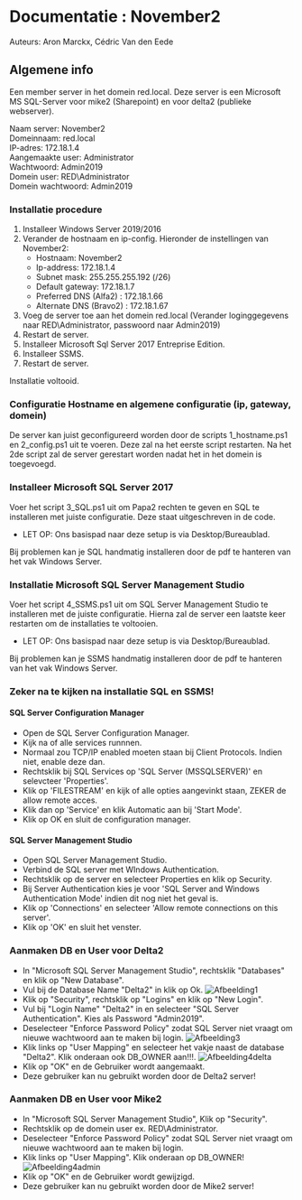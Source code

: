 # Documentatie : November2

Auteurs: Aron Marckx, Cédric Van den Eede

## Algemene info

Een member server in het domein red.local. Deze server is een Microsoft MS SQL-Server
voor mike2 (Sharepoint) en voor delta2 (publieke webserver).

Naam server: November2 <br>
Domeinnaam: red.local <br>
IP-adres: 172.18.1.4 <br>
Aangemaakte user: Administrator <br>
Wachtwoord: Admin2019 <br>
Domein user: RED\Administrator <br>
Domein wachtwoord: Admin2019 <br>

### Installatie procedure

1. Installeer Windows Server 2019/2016
2. Verander de hostnaam en ip-config.
   Hieronder de instellingen van November2:
   - Hostnaam: November2
   - Ip-address: 172.18.1.4
   - Subnet mask: 255.255.255.192 (/26)
   - Default gateway: 172.18.1.7
   - Preferred DNS (Alfa2) : 172.18.1.66
   - Alternate DNS (Bravo2) : 172.18.1.67
3. Voeg de server toe aan het domein red.local (Verander loginggegevens naar RED\Administrator, passwoord naar Admin2019)
4. Restart de server.
5. Installeer Microsoft Sql Server 2017 Entreprise Edition.
6. Installeer SSMS.
7. Restart de server.

Installatie voltooid.

### Configuratie Hostname en algemene configuratie (ip, gateway, domein)

De server kan juist geconfigureerd worden door de scripts 1_hostname.ps1 en 2_config.ps1 uit te voeren. Deze zal na het eerste script restarten.
Na het 2de script zal de server gerestart worden nadat het in het domein is toegevoegd.


### Installeer Microsoft SQL Server 2017

Voer het script 3_SQL.ps1 uit om Papa2 rechten te geven en SQL te installeren met juiste configuratie. Deze staat uitgeschreven in de code.
* LET OP: Ons basispad naar deze setup is via Desktop/Bureaublad.

Bij problemen kan je SQL handmatig installeren door de pdf te hanteren van het vak Windows Server.

### Installatie Microsoft SQL Server Management Studio

Voer het script 4_SSMS.ps1 uit om SQL Server Management Studio te installeren met de juiste configuratie.
Hierna zal de server een laatste keer restarten om de installaties te voltooien.
* LET OP: Ons basispad naar deze setup is via Desktop/Bureaublad.

Bij problemen kan je SSMS handmatig installeren door de pdf te hanteren van het vak Windows Server.


### Zeker na te kijken na installatie SQL en SSMS!

#### SQL Server Configuration Manager
- Open de SQL Server Configuration Manager.
- Kijk na of alle services runnnen.
- Normaal zou TCP/IP enabled moeten staan bij Client Protocols. Indien niet, enable deze dan.
- Rechtsklik bij SQL Services op 'SQL Server (MSSQLSERVER)' en selevcteer 'Properties'.
- Klik op 'FILESTREAM' en kijk of alle opties aangevinkt staan, ZEKER de allow remote acces.
- Klik dan op 'Service' en klik Automatic aan bij 'Start Mode'.
- Klik op OK en sluit de configuration manager.

#### SQL Server Management Studio
- Open SQL Server Management Studio.
- Verbind de SQL server met WIndows Authentication.
- Rechtsklik op de server en selecteer Properties en klik op Security.
- Bij Server Authentication kies je voor 'SQL Server and Windows Authentication Mode' indien dit nog niet het geval is.
- Klik op 'Connections' en selecteer 'Allow remote connections on this server'.
- Klik op 'OK' en sluit het venster.


### Aanmaken DB en User voor Delta2
- In "Microsoft SQL Server Management Studio", rechtsklik "Databases" en klik op "New Database".
- Vul bij de Database Name "Delta2" in klik op Ok.
![Afbeelding1](https://github.com/HoGentTIN/p3ops-1920-red/blob/November2/Servers/November2/images/1.png)
- Klik op "Security", rechtsklik op "Logins" en klik op "New Login".
- Vul bij "Login Name" "Delta2" in en selecteer "SQL Server Authentication". Kies als Password "Admin2019".
- Deselecteer "Enforce Password Policy" zodat SQL Server niet vraagt om nieuwe wachtwoord aan te maken bij login.
![Afbeelding3](https://github.com/HoGentTIN/p3ops-1920-red/blob/November2/Servers/November2/images/3.png)
- Klik links op "User Mapping" en selecteer het vakje naast de database "Delta2". Klik onderaan ook DB_OWNER aan!!!.
![Afbeelding4delta](https://github.com/HoGentTIN/p3ops-1920-red/blob/November2/Servers/November2/images/4%20delta.png)
- Klik op "OK" en de Gebruiker wordt aangemaakt.
- Deze gebruiker kan nu gebruikt worden door de Delta2 server!

### Aanmaken DB en User voor Mike2
- In "Microsoft SQL Server Management Studio", Klik op "Security".
- Rechtsklik op de domein user ex. RED\Administrator.
- Deselecteer "Enforce Password Policy" zodat SQL Server niet vraagt om nieuwe wachtwoord aan te maken bij login.
- Klik links op "User Mapping". Klik onderaan op DB_OWNER!
![Afbeelding4admin](https://github.com/HoGentTIN/p3ops-1920-red/blob/November2/Servers/November2/images/4%20admin%20red.png)
- Klik op "OK" en de Gebruiker wordt gewijzigd.
- Deze gebruiker kan nu gebruikt worden door de Mike2 server!


